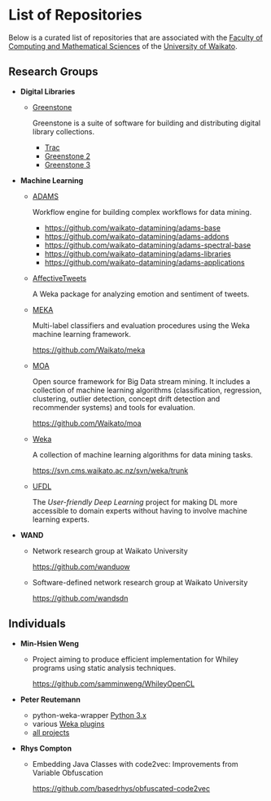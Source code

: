 List of Repositories
====================

Below is a curated list of repositories that are associated with the
[Faculty of Computing and Mathematical Sciences](http://www.cms.waikato.ac.nz/) of the 
[University of Waikato](http://www.waikato.ac.nz/).

Research Groups
---------------

* **Digital Libraries**

  * [Greenstone](http://greenstone.org/)

    Greenstone is a suite of software for building and distributing digital
    library collections.

    * [Trac](http://trac.greenstone.org/)
    * [Greenstone 2](http://svn.greenstone.org/main/trunk/greenstone2)
    * [Greenstone 3](http://svn.greenstone.org/main/trunk/greenstone3)

* **Machine Learning**

  * [ADAMS](https://adams.cms.waikato.ac.nz/)

    Workflow engine for building complex workflows for data mining.

    * https://github.com/waikato-datamining/adams-base
    * https://github.com/waikato-datamining/adams-addons
    * https://github.com/waikato-datamining/adams-spectral-base
    * https://github.com/waikato-datamining/adams-libraries
    * https://github.com/waikato-datamining/adams-applications

  * [AffectiveTweets](https://github.com/felipebravom/AffectiveTweets)

    A Weka package for analyzing emotion and sentiment of tweets.

  * [MEKA](http://meka.sourceforge.net/)

    Multi-label classifiers and evaluation procedures using the Weka machine
    learning framework.

    https://github.com/Waikato/meka

  * [MOA](http://moa.cms.waikato.ac.nz/)

    Open source framework for Big Data stream mining. It includes a collection
    of machine learning algorithms (classification, regression, clustering,
    outlier detection, concept drift detection and recommender systems) and
    tools for evaluation.

    https://github.com/Waikato/moa

  * [Weka](http://www.cs.waikato.ac.nz/ml/weka/)

    A collection of machine learning algorithms for data mining tasks.

    https://svn.cms.waikato.ac.nz/svn/weka/trunk

  * [UFDL](https://waikato-ufdl.github.io/)

    The *User-friendly Deep Learning* project for making DL more accessible
    to domain experts without having to involve machine learning experts.

    


* **WAND**

  * Network research group at Waikato University
  
    https://github.com/wanduow

  * Software-defined network research group at Waikato University

    https://github.com/wandsdn


Individuals
-----------

* **Min-Hsien Weng**

  * Project aiming to produce efficient implementation for Whiley programs using 
    static analysis techniques. 
  
    https://github.com/samminweng/WhileyOpenCL

* **Peter Reutemann**

  * python-weka-wrapper [Python 3.x](https://github.com/fracpete/python-weka-wrapper3)
  * various [Weka plugins](https://github.com/fracpete/projects#weka-plugins)
  * [all projects](https://github.com/fracpete/projects)


* **Rhys Compton**

  * Embedding Java Classes with code2vec: Improvements from Variable Obfuscation

    https://github.com/basedrhys/obfuscated-code2vec

